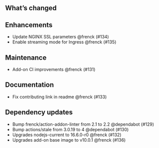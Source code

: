 ## What’s changed

##  Enhancements

-  Update NGINX SSL parameters @frenck (#134)
-  Enable streaming mode for Ingress @frenck (#135)

##  Maintenance

-  Add-on CI improvements @frenck (#131)

##  Documentation

-  Fix contributing link in readme @frenck (#133)

##  Dependency updates

- Bump frenck/action-addon-linter from 2.1 to 2.2 @dependabot (#129)
- Bump actions/stale from 3.0.19 to 4 @dependabot (#130)
-  Upgrades nodejs-current to 16.6.0-r0 @frenck (#132)
-  Upgrades add-on base image to v10.0.1 @frenck (#136)
